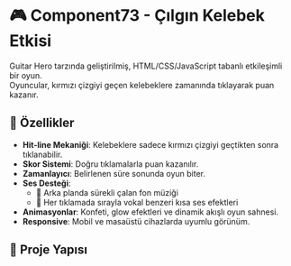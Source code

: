 # 🎮 Component73 - Çılgın Kelebek Etkisi

Guitar Hero tarzında geliştirilmiş, HTML/CSS/JavaScript tabanlı etkileşimli bir oyun.  
Oyuncular, kırmızı çizgiyi geçen kelebeklere zamanında tıklayarak puan kazanır.  

## 🚀 Özellikler
- **Hit-line Mekaniği**: Kelebeklere sadece kırmızı çizgiyi geçtikten sonra tıklanabilir.  
- **Skor Sistemi**: Doğru tıklamalarla puan kazanılır.  
- **Zamanlayıcı**: Belirlenen süre sonunda oyun biter.  
- **Ses Desteği**:  
  - 🎵 Arka planda sürekli çalan fon müziği  
  - 🦋 Her tıklamada sırayla vokal benzeri kısa ses efektleri  
- **Animasyonlar**: Konfeti, glow efektleri ve dinamik akışlı oyun sahnesi.  
- **Responsive**: Mobil ve masaüstü cihazlarda uyumlu görünüm.  

## 📂 Proje Yapısı
